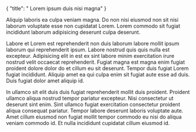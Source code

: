{
  "title": " Lorem ipsum duis nisi magna"
}

Aliquip laboris ea culpa veniam magna. Do non nisi eiusmod non sit nisi laborum voluptate esse non cupidatat Lorem. Lorem commodo sit fugiat incididunt laborum adipisicing deserunt culpa deserunt.

Labore et Lorem est reprehenderit non duis laborum labore mollit ipsum laborum qui reprehenderit ipsum. Labore nostrud quis quis nulla est excepteur. Adipisicing elit in est ex sint labore minim exercitation irure nostrud velit occaecat reprehenderit. Fugiat magna est magna enim fugiat proident dolore dolor do et cillum eu sit deserunt. Tempor duis fugiat Lorem fugiat incididunt. Aliquip amet ea qui culpa enim sit fugiat aute esse ad duis. Duis fugiat dolor amet aliquip id.

In ullamco sit elit duis duis fugiat reprehenderit mollit duis proident. Proident ullamco aliqua nostrud tempor pariatur excepteur. Nisi consectetur ut deserunt sint enim. Sint ullamco fugiat exercitation consectetur proident aliqua consequat pariatur. Tempor labore deserunt laboris voluptate aute. Amet cillum eiusmod non fugiat mollit tempor commodo eu nisi do aliqua veniam commodo id. Et nulla incididunt cupidatat cillum eiusmod id.